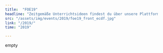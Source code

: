 ```yaml
---
title:  "FOE19"
headline: "Zeitgemäße Unterrichtsideen findest du über unsere Plattform"
src: "/assets/img/events/2019/foe19_front_ecdf.jpg"
link: "/2019/"
time: "2019"

---
```

empty